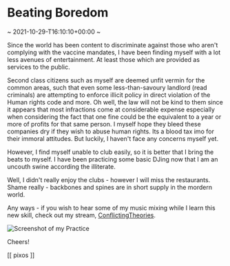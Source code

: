 # Beating Boredom
~ 2021-10-29-T16:10:10+00:00 ~

Since the world has been content to discriminate against those who aren't complying with the vaccine mandates, I have been finding myself with a lot less avenues of entertainment. At least those which are provided as services to the public.

Second class citizens such as myself are deemed unfit vermin for the common areas, such that even some less-than-savoury landlord (read criminals) are attempting to enforce illicit policy in direct violation of the Human rights code and more. Oh well, the law will not be kind to them since it appears that most infractions come at considerable expense especially when considering the fact that one fine could be the equivalent to a year or more of profits for that same person. I myself hope they bleed these companies dry if they wish to abuse human rights. Its a blood tax imo for their immoral attitudes. But luckily, I haven't face any concerns myself yet.

However, I find myself unable to club easily, so it is better that I bring the beats to myself. I have been practicing some basic DJing now that I am an uncouth swine according the illiterate.

Well, I didn't really enjoy the clubs - however I will miss the restaurants. Shame really - backbones and spines are in short supply in the mordern world. 

Any ways - if you wish to hear some of my music mixing while I learn this new skill, check out my stream, [ConflictingTheories](https://conflictingtheories.com).

![Screenshot of my Practice](/content/media/dj.png)

Cheers!

[[ pixos ]]